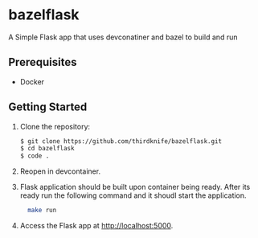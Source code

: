 # bazelflask
A Simple Flask app that uses devconatiner and bazel to build and run

## Prerequisites 

- Docker

## Getting Started

1. Clone the repository:
    ```bash
    $ git clone https://github.com/thirdknife/bazelflask.git
    $ cd bazelflask
    $ code .
    ```

2. Reopen in devcontainer.

3. Flask application should be built upon container being ready. After its ready run the following command and it shoudl start the application.
   ```bash
     make run
   ``` 

4. Access the Flask app at [http://localhost:5000](http://localhost:5000).
